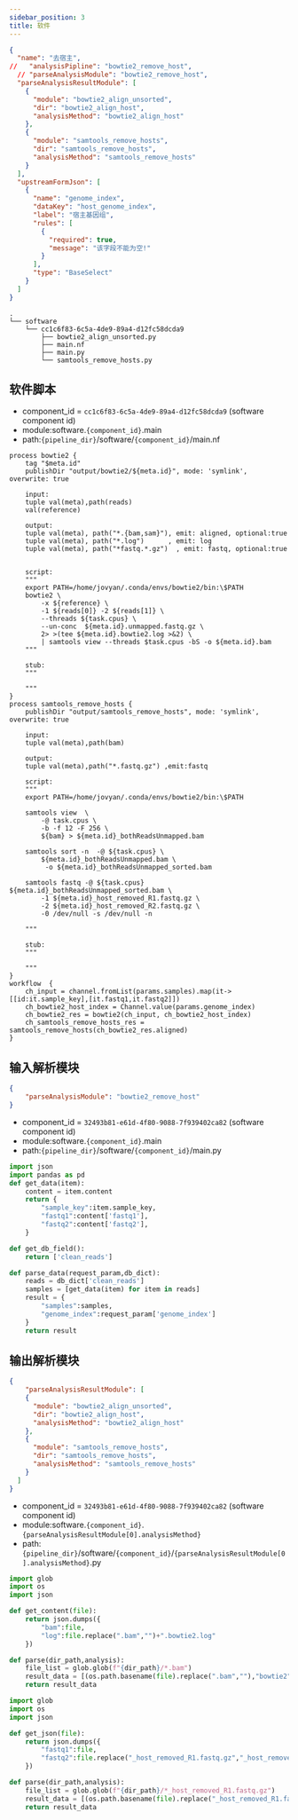 ```yaml
---
sidebar_position: 3
title: 软件
---
```



```json title='software'
{
  "name": "去宿主",
//   "analysisPipline": "bowtie2_remove_host",
  // "parseAnalysisModule": "bowtie2_remove_host",
  "parseAnalysisResultModule": [
    {
      "module": "bowtie2_align_unsorted",
      "dir": "bowtie2_align_host",
      "analysisMethod": "bowtie2_align_host"
    },
    {
      "module": "samtools_remove_hosts",
      "dir": "samtools_remove_hosts",
      "analysisMethod": "samtools_remove_hosts"
    }
  ],
  "upstreamFormJson": [
    {
      "name": "genome_index",
      "dataKey": "host_genome_index",
      "label": "宿主基因组",
      "rules": [
        {
          "required": true,
          "message": "该字段不能为空!"
        }
      ],
      "type": "BaseSelect"
    }
  ]
}
```
```
.
└── software
    └── cc1c6f83-6c5a-4de9-89a4-d12fc58dcda9
        ├── bowtie2_align_unsorted.py
        ├── main.nf
        ├── main.py
        └── samtools_remove_hosts.py
```
## 软件脚本
+ component_id = `cc1c6f83-6c5a-4de9-89a4-d12fc58dcda9` (software component id)
+ module:software.`{component_id}`.main
+ path:`{pipeline_dir}`/software/`{component_id}`/main.nf

```nextflow
process bowtie2 {
    tag "$meta.id"
    publishDir "output/bowtie2/${meta.id}", mode: 'symlink', overwrite: true

    input:
    tuple val(meta),path(reads)
    val(reference)

    output:
    tuple val(meta), path("*.{bam,sam}"), emit: aligned, optional:true
    tuple val(meta), path("*.log")      , emit: log
    tuple val(meta), path("*fastq.*.gz")  , emit: fastq, optional:true


    script:
    """
    export PATH=/home/jovyan/.conda/envs/bowtie2/bin:\$PATH
    bowtie2 \
        -x ${reference} \
        -1 ${reads[0]} -2 ${reads[1]} \
        --threads ${task.cpus} \
        --un-conc  ${meta.id}.unmapped.fastq.gz \
        2> >(tee ${meta.id}.bowtie2.log >&2) \
        | samtools view --threads $task.cpus -bS -o ${meta.id}.bam
    """

    stub:
    """
    
    """
}
process samtools_remove_hosts {
    publishDir "output/samtools_remove_hosts", mode: 'symlink', overwrite: true

    input:
    tuple val(meta),path(bam)

    output:
    tuple val(meta),path("*.fastq.gz") ,emit:fastq

    script:
    """
    export PATH=/home/jovyan/.conda/envs/bowtie2/bin:\$PATH

    samtools view  \
        -@ task.cpus \
        -b -f 12 -F 256 \
        ${bam} > ${meta.id}_bothReadsUnmapped.bam 
    
    samtools sort -n  -@ ${task.cpus} \
        ${meta.id}_bothReadsUnmapped.bam \
         -o ${meta.id}_bothReadsUnmapped_sorted.bam

    samtools fastq -@ ${task.cpus} ${meta.id}_bothReadsUnmapped_sorted.bam \
        -1 ${meta.id}_host_removed_R1.fastq.gz \
        -2 ${meta.id}_host_removed_R2.fastq.gz \
        -0 /dev/null -s /dev/null -n

    """

    stub:
    """
    
    """
}
workflow  {
    ch_input = channel.fromList(params.samples).map(it->[[id:it.sample_key],[it.fastq1,it.fastq2]])
    ch_bowtie2_host_index = Channel.value(params.genome_index)
    ch_bowtie2_res = bowtie2(ch_input, ch_bowtie2_host_index)    
    ch_samtools_remove_hosts_res = samtools_remove_hosts(ch_bowtie2_res.aligned)
}
```

## 输入解析模块
```json
{
    "parseAnalysisModule": "bowtie2_remove_host"
}
```
+ component_id = `32493b81-e61d-4f80-9088-7f939402ca82` (software component id)
+ module:software.`{component_id}`.main
+ path:`{pipeline_dir}`/software/`{component_id}`/main.py

```python title='bowtie2_remove_host.py'
import json
import pandas as pd 
def get_data(item):
    content = item.content 
    return {
        "sample_key":item.sample_key,
        "fastq1":content['fastq1'],
        "fastq2":content['fastq2'],
    }

def get_db_field():
    return ['clean_reads']

def parse_data(request_param,db_dict):
    reads = db_dict['clean_reads']
    samples = [get_data(item) for item in reads]
    result = {
        "samples":samples,
        "genome_index":request_param['genome_index']
    }
    return result
```
## 输出解析模块
```json
{
    "parseAnalysisResultModule": [
    {
      "module": "bowtie2_align_unsorted",
      "dir": "bowtie2_align_host",
      "analysisMethod": "bowtie2_align_host"
    },
    {
      "module": "samtools_remove_hosts",
      "dir": "samtools_remove_hosts",
      "analysisMethod": "samtools_remove_hosts"
    }
  ]
}
```
+ component_id = `32493b81-e61d-4f80-9088-7f939402ca82` (software component id)
+ module:software.`{component_id}`.`{parseAnalysisResultModule[0].analysisMethod}`
+ path:`{pipeline_dir}`/software/`{component_id}`/`{parseAnalysisResultModule[0].analysisMethod}`.py

```python title='bowtie2_align_unsorted.py'
import glob
import os
import json 

def get_content(file):
    return json.dumps({
        "bam":file,
        "log":file.replace(".bam","")+".bowtie2.log"
    })

def parse(dir_path,analysis):
    file_list = glob.glob(f"{dir_path}/*.bam")
    result_data = [(os.path.basename(file).replace(".bam",""),"bowtie2","json",get_content(file)) for file in file_list]
    return result_data
```

```python title='samtools_remove_hosts.py'
import glob
import os
import json

def get_json(file):
    return json.dumps({
        "fastq1":file,
        "fastq2":file.replace("_host_removed_R1.fastq.gz","_host_removed_R2.fastq.gz")
    })

def parse(dir_path,analysis):
    file_list = glob.glob(f"{dir_path}/*_host_removed_R1.fastq.gz")
    result_data = [(os.path.basename(file).replace("_host_removed_R1.fastq.gz",""),"samtools","json",get_json(file)) for file in file_list]
    return result_data
```




